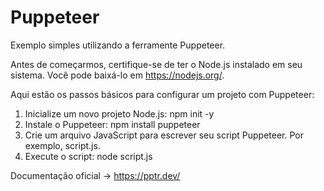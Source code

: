 # Puppeteer

Exemplo simples utilizando a ferramente Puppeteer.

Antes de começarmos, certifique-se de ter o Node.js instalado em seu sistema. Você pode baixá-lo em https://nodejs.org/.

Aqui estão os passos básicos para configurar um projeto com Puppeteer:

1. Inicialize um novo projeto Node.js: npm init -y
2. Instale o Puppeteer: npm install puppeteer
3. Crie um arquivo JavaScript para escrever seu script Puppeteer. Por exemplo, script.js.
4. Execute o script: node script.js 

Documentação oficial -> https://pptr.dev/
